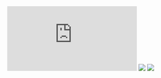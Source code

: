 ![](https://github-stats-evirunurm.vercel.app/api/stats.js?username=RyoyaS)
![](http://github-profile-summary-cards.vercel.app/api/cards/repos-per-language?username=RyoyaS&theme=default)
![](http://github-profile-summary-cards.vercel.app/api/cards/most-commit-language?username=RyoyaS&theme=default)
